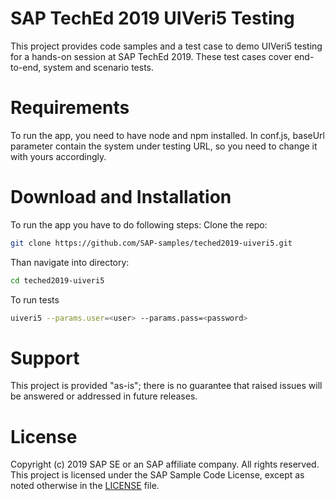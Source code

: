 # SAP TechEd 2019 UIVeri5 Testing 
This project provides code samples and a test case to demo UIVeri5 testing for a hands-on session at SAP TechEd 2019. These test cases cover end-to-end, system and scenario tests.

# Requirements
To run the app, you need to have node and npm installed. In conf.js, baseUrl parameter contain the system under testing URL, so you need to change it with yours accordingly.

# Download and Installation
To run the app you have to do following steps:
Clone the repo:
```bash
git clone https://github.com/SAP-samples/teched2019-uiveri5.git
```
Than navigate into directory:

```bash
cd teched2019-uiveri5
```
To run tests
```bash
uiveri5 --params.user=<user> --params.pass=<password>
```
# Support
This project is provided "as-is"; there is no guarantee that raised issues will be answered or addressed in future releases.

# License
Copyright (c) 2019 SAP SE or an SAP affiliate company. All rights reserved. This project is licensed under the SAP Sample Code License, except as noted otherwise in the [LICENSE](LICENSE) file.
